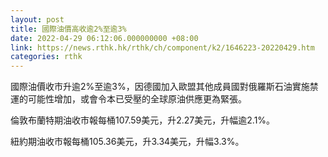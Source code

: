 ```yaml
---
layout: post
title: 國際油價高收逾2%至逾3%
date: 2022-04-29 06:12:06.000000000 +08:00
link: https://news.rthk.hk/rthk/ch/component/k2/1646223-20220429.htm
categories: rthk
---
```


國際油價收市升逾2%至逾3%，因德國加入歐盟其他成員國對俄羅斯石油實施禁運的可能性增加，或會令本已受壓的全球原油供應更為緊張。

倫敦布蘭特期油收市報每桶107.59美元，升2.27美元，升幅逾2.1%。

紐約期油收市報每桶105.36美元，升3.34美元，升幅3.3%。
